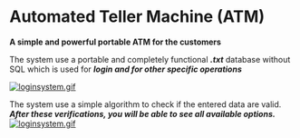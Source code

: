 # Automated Teller Machine (ATM)

**A simple and powerful portable ATM for the customers**

The system use a portable and completely functional ***.txt*** database without SQL
which is used for ***login and for other specific operations***

[![loginsystem.gif](https://i.postimg.cc/2yPdc85M/loginsystem.gif)](https://postimg.cc/2L7B3Yh7)

The system use a simple algorithm to check if the entered data are valid.
***After these verifications, you will be able to see all available options.***
[![loginsystem.gif](https://i.postimg.cc/2yPdc85M/loginsystem.gif)](https://postimg.cc/2L7B3Yh7)
